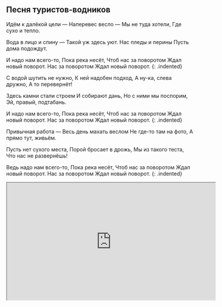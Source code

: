 ﻿---
layout: lyrics
---

## Песня туристов-водников

Идё<span class="Am"></span>м к далёкой цели —
На<span class="C"></span>перевес весло —
Мы<span class="F"></span> не туда хоте<span class="C"></span>ли,
Где су<span class="Dm"></span>хо и тепло<span class="E"></span>.

Вода<span class="Am"></span> в лицо и спину —
Та<span class="C"></span>кой уж здесь уют.
На<span class="F"></span>с пледы и пе<span class="C"></span>рины
Пусть дома<span class="E"></span> подожду<span class="Am"></span>т.

И на<span class="Dm"></span>до нам всего<span class="G"></span>-то,
Пока<span class="C"></span> река несё<span class="Am"></span>т,
Чтоб на<span class="B-flat"></span>с за поворо<span class="F"></span>том
Жда<span class="E"></span>л новый поворо<span class="Am"></span>т.
На<span class="Dm"></span>с за поворо<span class="Am"></span>том
Жда<span class="E"></span>л новый поворо<span class="Am"></span>т.
{: .indented}

С водой шутить не нужно,
К ней надобен подход,
А ну-ка, слева дружно,
А то перевернёт!

Здесь камни стали строем
И собирают дань,
Но с ними мы поспорим,
Эй, правый, подтабань.

И надо нам всего-то,
Пока река несёт,
Чтоб нас за поворотом
Ждал новый поворот.
Нас за поворотом
Ждал новый поворот.
{: .indented}

Привычная работа —
Весь день махать веслом
Не где-то там на фото,
А прямо тут, живьём.

Пусть нет сухого места,
Порой бросает в дрожь,
Мы из такого теста,
Что нас не развернёшь!

Ведь надо нам всего-то,
Пока река несёт,
Чтоб нас за поворотом
Ждал новый поворот.
Нас за поворотом
Ждал новый поворот.
{: .indented}

<div class="video-wrapper">
  <iframe width="560" height="315" src="https://www.youtube.com/embed/-GQxMSBZtw4" allow="accelerometer; autoplay; encrypted-media; gyroscope; picture-in-picture" allowfullscreen></iframe>
</div>
